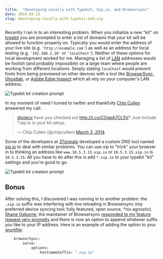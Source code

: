 ```yaml
---
title:  "Developing Locally with Typekit, Xip.io, and Browsersync"
date: 2014-03-23
slug: developing-locally-with-typekit-and-xip
---
```


Recently I ran in to an interesting problem. When you initialize a new "kit" on [typekit][] you are prompted to enter a list of domains that your kit will be allowed to function properly on. Typically you would enter the address of your live site (e.g. ```'http://example.com'```) as well as an address for local testing (e.g. ```'192.168.1.10'``` or ```'localhost'```). Neither of these options for local development worked for me. Managing a list of <abbr title="Local Area Network">[LAN][]</abbr> addresses would be foolish (and probably impossible) on a large team where people are working from different locations. Simply stating ```localhost``` would prevent fonts from being previewed on other devices with a tool like [BrowserSync][], [Ghostlab][], or [Adobe Edge Inspect][] which all rely on your computer's LAN address.

![Typekit kit creation prompt](/img/typekit-create.png)

In my moment of need I turned to twitter and thankfully [Chip Cullen][] answered my call:

<blockquote class="twitter-tweet" lang="en"><p><a href="https://twitter.com/xiwcx">@xiwcx</a> have you checked out <a href="http://t.co/COgpA7CL5V">http://t.co/COgpA7CL5V</a>? Just include *.xip.io in your kit setup.</p>&mdash; Chip Cullen (@chipcullen) <a href="https://twitter.com/chipcullen/statuses/440623861043052544">March 3, 2014</a></blockquote>
<script async src="//platform.twitter.com/widgets.js" charset="utf-8"></script>

Some of the developers at [37signals][] developed a custom DNS tool named [xip.io][] to deal with similar problems. You can use xip to "trick" your browser in to thinking an address like `www.10.5.3.15.xip.io` or  `10.5.3.15.xip.io` is `10.5.3.15`. All you have to do after this is add `*.xip.io` to your typekit "kit" settings and you're good to go.

![Typekit kit creation prompt](/img/typekit-settings.png)

## Bonus

After solving this, I discovered I was running in to another problem: the `.xip.io` suffix was interfering with live reloading in Browsersync (my preferred device syncing tool: fully featured, open source, *nix agnostic). [Shane Osborne][], the maintainer of Browsersync [responded to my feature request very promptly][gh-issue] and there is now an option to append whatever suffix you like to your IP address. Here is an example of adding the option to your [gruntfile][]:

```coffee
    browserSync:
        serve:
            options:
                hostnameSuffix: ".xip.io"
```

[typekit]: http://typekit.com
[LAN]: http://en.wikipedia.org/wiki/Local_area_network
[BrowserSync]: http://browsersync.io/
[Ghostlab]: http://vanamco.com/ghostlab
[Adobe Edge Inspect]: http://html.adobe.com/edge/inspect
[Chip Cullen]: http://chipcullen.com
[37signals]: https://37signals.com
[xip.io]: http://xip.io
[Shane Osborne]: http://shakyshane.com
[gh-issue]: https://github.com/shakyShane/grunt-browser-sync/issues/41#issuecomment-37136050
[gruntfile]: http://gruntjs.com/sample-gruntfile

